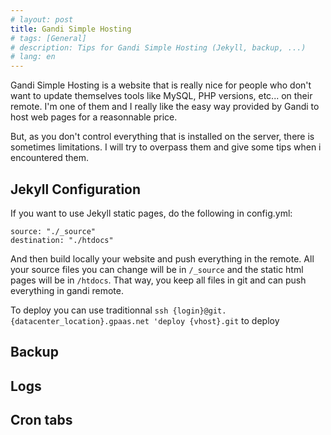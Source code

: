 ```yaml
---
# layout: post
title: Gandi Simple Hosting
# tags: [General]
# description: Tips for Gandi Simple Hosting (Jekyll, backup, ...)
# lang: en
---
```


Gandi Simple Hosting is a website that is really nice for people who don't want to update themselves tools like MySQL, PHP versions, etc... on their remote. I'm one of them and I really like the easy way provided by Gandi to host web pages for a reasonnable price.

But, as you don't control everything that is installed on the server, there is sometimes limitations. I will try to overpass them and give some tips when i encountered them.

## Jekyll Configuration

If you want to use Jekyll static pages, do the following in config.yml:

```vim
source: "./_source"
destination: "./htdocs"
```

And then build locally your website and push everything in the remote. All your source files you can change will be in `/_source` and the static html pages will be in `/htdocs`.
That way, you keep all files in git and can push everything in gandi remote.

To deploy you can use traditionnal `ssh {login}@git.{datacenter_location}.gpaas.net 'deploy {vhost}.git` to deploy

## Backup

## Logs

## Cron tabs
